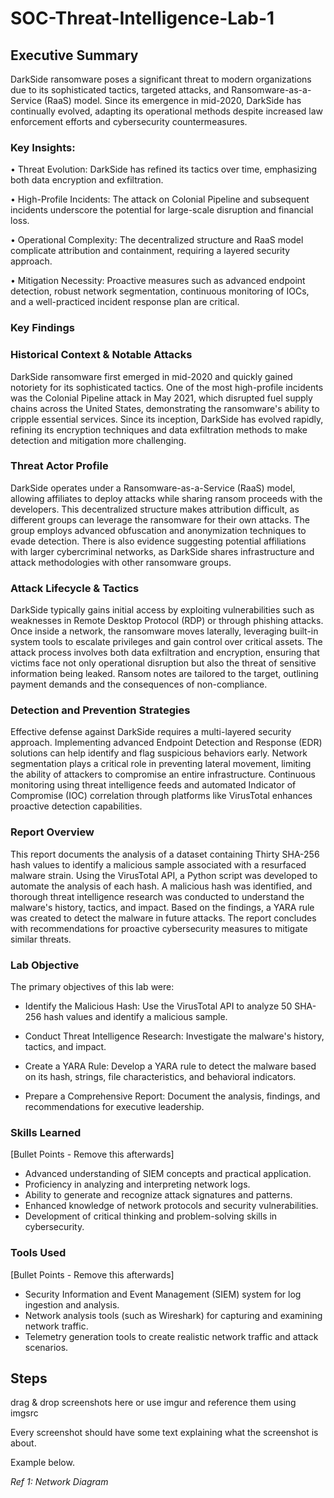 # SOC-Threat-Intelligence-Lab-1

## Executive Summary
DarkSide ransomware poses a significant threat to modern organizations due to its sophisticated tactics, targeted attacks, and Ransomware-as-a-Service (RaaS) model. Since its emergence in mid-2020, DarkSide has continually evolved, adapting its operational methods despite increased law enforcement efforts and cybersecurity countermeasures.

### Key Insights:
•	Threat Evolution: DarkSide has refined its tactics over time, emphasizing both data encryption and exfiltration. 

•	High-Profile Incidents: The attack on Colonial Pipeline and subsequent incidents underscore the potential for large-scale disruption and financial loss.

•	Operational Complexity: The decentralized structure and RaaS model complicate attribution and containment, requiring a layered security approach.

•	Mitigation Necessity: Proactive measures such as advanced endpoint detection, robust network segmentation, continuous monitoring of IOCs, and a well-practiced incident response plan are critical.

### Key Findings
### Historical Context & Notable Attacks
DarkSide ransomware first emerged in mid-2020 and quickly gained notoriety for its sophisticated tactics. One of the most high-profile incidents was the Colonial Pipeline attack in May 2021, which disrupted fuel supply chains across the United States, demonstrating the ransomware's ability to cripple essential services. Since its inception, DarkSide has evolved rapidly, refining its encryption techniques and data exfiltration methods to make detection and mitigation more challenging.

### Threat Actor Profile
DarkSide operates under a Ransomware-as-a-Service (RaaS) model, allowing affiliates to deploy attacks while sharing ransom proceeds with the developers. This decentralized structure makes attribution difficult, as different groups can leverage the ransomware for their own attacks. The group employs advanced obfuscation and anonymization techniques to evade detection. There is also evidence suggesting potential affiliations with larger cybercriminal networks, as DarkSide shares infrastructure and attack methodologies with other ransomware groups.

### Attack Lifecycle & Tactics
DarkSide typically gains initial access by exploiting vulnerabilities such as weaknesses in Remote Desktop Protocol (RDP) or through phishing attacks. Once inside a network, the ransomware moves laterally, leveraging built-in system tools to escalate privileges and gain control over critical assets. The attack process involves both data exfiltration and encryption, ensuring that victims face not only operational disruption but also the threat of sensitive information being leaked. Ransom notes are tailored to the target, outlining payment demands and the consequences of non-compliance.

### Detection and Prevention Strategies
Effective defense against DarkSide requires a multi-layered security approach. Implementing advanced Endpoint Detection and Response (EDR) solutions can help identify and flag suspicious behaviors early. Network segmentation plays a critical role in preventing lateral movement, limiting the ability of attackers to compromise an entire infrastructure. Continuous monitoring using threat intelligence feeds and automated Indicator of Compromise (IOC) correlation through platforms like VirusTotal enhances proactive detection capabilities.

### Report Overview
This report documents the analysis of a dataset containing Thirty SHA-256 hash values to identify a malicious sample associated with a resurfaced malware strain. Using the VirusTotal API, a Python script was developed to automate the analysis of each hash. A malicious hash was identified, and thorough threat intelligence research was conducted to understand the malware's history, tactics, and impact. Based on the findings, a YARA rule was created to detect the malware in future attacks. The report concludes with recommendations for proactive cybersecurity measures to mitigate similar threats.

### Lab Objective
The primary objectives of this lab were:

- Identify the Malicious Hash: Use the VirusTotal API to analyze 50 SHA-256 hash values and identify a malicious sample.

- Conduct Threat Intelligence Research: Investigate the malware's history, tactics, and impact.

- Create a YARA Rule: Develop a YARA rule to detect the malware based on its hash, strings, file characteristics, and behavioral indicators.

- Prepare a Comprehensive Report: Document the analysis, findings, and recommendations for executive leadership.

### Skills Learned
[Bullet Points - Remove this afterwards]

- Advanced understanding of SIEM concepts and practical application.
- Proficiency in analyzing and interpreting network logs.
- Ability to generate and recognize attack signatures and patterns.
- Enhanced knowledge of network protocols and security vulnerabilities.
- Development of critical thinking and problem-solving skills in cybersecurity.

### Tools Used
[Bullet Points - Remove this afterwards]

- Security Information and Event Management (SIEM) system for log ingestion and analysis.
- Network analysis tools (such as Wireshark) for capturing and examining network traffic.
- Telemetry generation tools to create realistic network traffic and attack scenarios.

## Steps
drag & drop screenshots here or use imgur and reference them using imgsrc

Every screenshot should have some text explaining what the screenshot is about.

Example below.

*Ref 1: Network Diagram*
